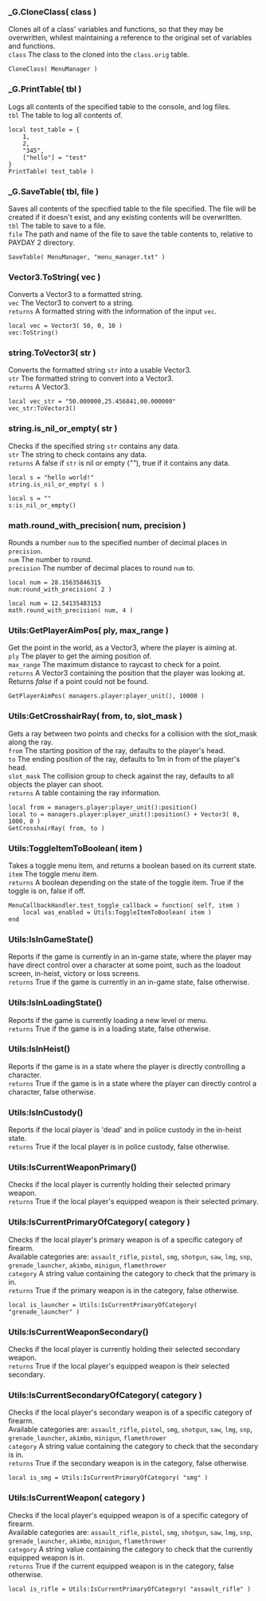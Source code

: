 
### _G.CloneClass( class )
Clones all of a class' variables and functions, so that they may be overwritten, whilest maintaining a reference to the original set of variables and functions.  
`class` The class to the cloned into the `class.orig` table.  

	CloneClass( MenuManager )


### _G.PrintTable( tbl )
Logs all contents of the specified table to the console, and log files.  
`tbl` The table to log all contents of.  

	local test_table = {
		1,
		2,
		"345",
		["hello"] = "test"
	}
	PrintTable( test_table )


### _G.SaveTable( tbl, file )
Saves all contents of the specified table to the file specified. The file will be created if it doesn't exist, and any existing contents will be overwritten.  
`tbl` The table to save to a file.  
`file` The path and name of the file to save the table contents to, relative to PAYDAY 2 directory.  

	SaveTable( MenuManager, "menu_manager.txt" )


### Vector3.ToString( vec ) 
Converts a Vector3 to a formatted string.  
`vec` The Vector3 to convert to a string.  
`returns` A formatted string with the information of the input `vec`.

	local vec = Vector3( 50, 0, 10 )
	vec:ToString()


### string.ToVector3( str )
Converts the formatted string `str` into a usable Vector3.  
`str` The formatted string to convert into a Vector3.  
`returns` A Vector3.  

	local vec_str = "50.000000,25.456841,00.000000"
	vec_str:ToVector3()


### string.is_nil_or_empty( str )
Checks if the specified string `str` contains any data.  
`str` The string to check contains any data.  
`returns` A false if `str` is nil or empty (_""_), true if it contains any data.  

	local s = "hello world!"
	string.is_nil_or_empty( s )

	local s = ""
	s:is_nil_or_empty()


### math.round_with_precision( num, precision )
Rounds a number `num` to the specified number of decimal places in `precision`.  
`num` The number to round.  
`precision` The number of decimal places to round `num` to.  

	local num = 28.15635846315
	num:round_with_precision( 2 )

	local num = 12.54135483153
	math.round_with_precision( num, 4 )


### Utils:GetPlayerAimPos( ply, max_range )
Get the point in the world, as a Vector3, where the player is aiming at.  
`ply` The player to get the aiming position of.  
`max_range` The maximum distance to raycast to check for a point.   
`returns` A Vector3 containing the position that the player was looking at. Returns _false_ if a point could not be found.

	GetPlayerAimPos( managers.player:player_unit(), 10000 )


### Utils:GetCrosshairRay( from, to, slot_mask )
Gets a ray between two points and checks for a collision with the slot_mask along the ray.  
`from` The starting position of the ray, defaults to the player's head.  
`to` The ending position of the ray, defaults to 1m in from of the player's head.  
`slot_mask` The collision group to check against the ray, defaults to all objects the player can shoot.  
`returns` A table containing the ray information.  

	local from = managers.player:player_unit():position()
	local to = managers.player:player_unit():position() + Vector3( 0, 1000, 0 )
	GetCrosshairRay( from, to )

### Utils:ToggleItemToBoolean( item )
Takes a toggle menu item, and returns a boolean based on its current state.  
`item` The toggle menu item.  
`returns` A boolean depending on the state of the toggle item. True if the toggle is on, false if off.  
	
	MenuCallbackHandler.test_toggle_callback = function( self, item )
		local was_enabled = Utils:ToggleItemToBoolean( item )
	end

### Utils:IsInGameState()
Reports if the game is currently in an in-game state, where the player may have direct control over a character at some point, such as the loadout screen, in-heist, victory or loss screens.  
`returns` True if the game is currently in an in-game state, false otherwise.  

### Utils:IsInLoadingState()
Reports if the game is currently loading a new level or menu.  
`returns` True if the game is in a loading state, false otherwise.  

### Utils:IsInHeist()
Reports if the game is in a state where the player is directly controlling a character.  
`returns` True if the game is in a state where the player can directly control a character, false otherwise.  

### Utils:IsInCustody()
Reports if the local player is 'dead' and in police custody in the in-heist state.  
`returns` True if the local player is in police custody, false otherwise.  

### Utils:IsCurrentWeaponPrimary()
Checks if the local player is currently holding their selected primary weapon.  
`returns` True if the local player's equipped weapon is their selected primary.  

### Utils:IsCurrentPrimaryOfCategory( category )
Checks if the local player's primary weapon is of a specific category of firearm.  
Available categories are: `assault_rifle`, `pistol`, `smg`, `shotgun`, `saw`, `lmg`, `snp`, `grenade_launcher`, `akimbo`, `minigun`, `flamethrower`  
`category` A string value containing the category to check that the primary is in.  
`returns` True if the primary weapon is in the category, false otherwise.  

	local is_launcher = Utils:IsCurrentPrimaryOfCategory( "grenade_launcher" )

### Utils:IsCurrentWeaponSecondary()
Checks if the local player is currently holding their selected secondary weapon.  
`returns` True if the local player's equipped weapon is their selected secondary.  

### Utils:IsCurrentSecondaryOfCategory( category )
Checks if the local player's secondary weapon is of a specific category of firearm.  
Available categories are: `assault_rifle`, `pistol`, `smg`, `shotgun`, `saw`, `lmg`, `snp`, `grenade_launcher`, `akimbo`, `minigun`, `flamethrower`  
`category` A string value containing the category to check that the secondary is in.  
`returns` True if the secondary weapon is in the category, false otherwise.  

	local is_smg = Utils:IsCurrentPrimaryOfCategory( "smg" )

### Utils:IsCurrentWeapon( category )
Checks if the local player's equipped weapon is of a specific category of firearm.  
Available categories are: `assault_rifle`, `pistol`, `smg`, `shotgun`, `saw`, `lmg`, `snp`, `grenade_launcher`, `akimbo`, `minigun`, `flamethrower`  
`category` A string value containing the category to check that the currently equipped weapon is in.  
`returns` True if the current equipped weapon is in the category, false otherwise.  

	local is_rifle = Utils:IsCurrentPrimaryOfCategory( "assault_rifle" )
